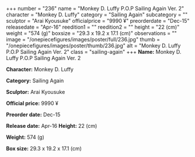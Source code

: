 +++
number = "236"
name = "Monkey D. Luffy P.O.P Sailing Again Ver. 2"
character = "Monkey D. Luffy"
category = "Sailing Again"
subcategory = ""
sculptor = "Arai Kyousuke"
officialprice = "9990 ¥"
preorderdate = "Dec-15"
releasedate = "Apr-16"
reedition1 = ""
reedition2 = ""
height = "22 (cm)"
weight = "574 (g)"
boxsize = "29.3 x 19.2 x 17.1 (cm)"
observations = ""
image = "/onepiecefigures/images/poster/full/236.jpg"
thumb = "/onepiecefigures/images/poster/thumb/236.jpg"
alt = "Monkey D. Luffy P.O.P Sailing Again Ver. 2"
class = "sailing-again"
+++
**Name:** Monkey D. Luffy P.O.P Sailing Again Ver. 2

**Character:** Monkey D. Luffy

**Category:** Sailing Again 

**Sculptor:** Arai Kyousuke

**Official price:** 9990 ¥

**Preorder date:** Dec-15

**Release date:** Apr-16
**Height:** 22 (cm)

**Weight:** 574 (g)

**Box size:** 29.3 x 19.2 x 17.1 (cm)

